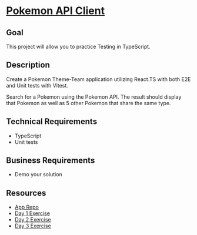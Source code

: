 # [Pokemon API Client](https://github.com/fravila08/pokemonEx)

## Goal

This project will allow you to practice Testing in TypeScript.

## Description

Create a Pokemon Theme-Team application utilizing React.TS with both E2E and Unit tests with Vitest.

Search for a Pokemon using the Pokemon API. The result should display that Pokemon as well as 5 other Pokemon that share the same type.

## Technical Requirements

* TypeScript
* Unit tests

## Business Requirements

* Demo your solution

## Resources

* [App Repo](https://github.com/fravila08/pokemonEx)
* [Day 1 Exercise](https://github.com/fravila08/pokemonEx/tree/main/exercise_1)
* [Day 2 Exercise](https://github.com/fravila08/pokemonEx/tree/main/exercise_2)
* [Day 3 Exercise](https://github.com/fravila08/pokemonEx/tree/main/exercise_3)
